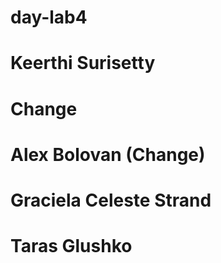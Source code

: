 # day-lab4

# Keerthi Surisetty 
# Change

# Alex Bolovan (Change)

# Graciela Celeste Strand

# Taras Glushko
